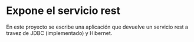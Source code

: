 # Expone el servicio rest
En este proyecto se escribe una aplicación que devuelve un servicio rest a travez de JDBC (implementado) y Hibernet.